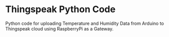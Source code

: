 # Thingspeak Python Code
Python code for uploading Temperature and Humidity Data from Arduino to Thingspeak cloud using RaspberryPi as a Gateway.

